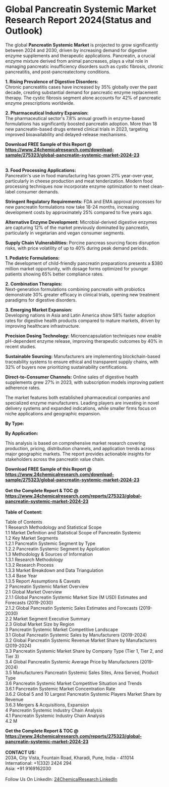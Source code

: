<h1>Global Pancreatin Systemic Market Research Report 2024(Status and Outlook)</h1><p>The global <strong>Pancreatin Systemic Market</strong> is projected to grow significantly between 2024 and 2030, driven by increasing demand for digestive enzyme supplements and therapeutic applications. Pancreatin, a crucial enzyme mixture derived from animal pancreases, plays a vital role in managing pancreatic insufficiency disorders such as cystic fibrosis, chronic pancreatitis, and post-pancreatectomy conditions.</p><p><strong>1. Rising Prevalence of Digestive Disorders:</strong><br>
Chronic pancreatitis cases have increased by 35% globally over the past decade, creating substantial demand for pancreatic enzyme replacement therapy. The cystic fibrosis segment alone accounts for 42% of pancreatic enzyme prescriptions worldwide.</p><p><strong>2. Pharmaceutical Industry Expansion:</strong><br>
The pharmaceutical sector's 7.8% annual growth in enzyme-based formulations has significantly boosted pancreatin adoption. More than 18 new pancreatin-based drugs entered clinical trials in 2023, targeting improved bioavailability and delayed-release mechanisms.</p><div><b>Download FREE Sample of this Report @ 
            <a href="https://www.24chemicalresearch.com/download-sample/275323/global-pancreatin-systemic-market-2024-23">
            https://www.24chemicalresearch.com/download-sample/275323/global-pancreatin-systemic-market-2024-23</a></b></div><br><p><strong>3. Food Processing Applications:</strong><br>
Pancreatin's use in food manufacturing has grown 21% year-over-year, particularly in cheese production and meat tenderization. Modern food processing techniques now incorporate enzyme optimization to meet clean-label consumer demands.</p><p><strong>Stringent Regulatory Requirements:</strong> FDA and EMA approval processes for new pancreatin formulations now take 18-24 months, increasing development costs by approximately 25% compared to five years ago.</p><p><strong>Alternative Enzyme Development:</strong> Microbial-derived digestive enzymes are capturing 12% of the market previously dominated by pancreatin, particularly in vegetarian and vegan consumer segments.</p><p><strong>Supply Chain Vulnerabilities:</strong> Porcine pancreas sourcing faces disruption risks, with price volatility of up to 40% during peak demand periods.</p><p><strong>1. Pediatric Formulations:</strong><br>
The development of child-friendly pancreatin preparations presents a $380 million market opportunity, with dosage forms optimized for younger patients showing 65% better compliance rates.</p><p><strong>2. Combination Therapies:</strong><br>
Next-generation formulations combining pancreatin with probiotics demonstrate 30% greater efficacy in clinical trials, opening new treatment paradigms for digestive disorders.</p><p><strong>3. Emerging Market Expansion:</strong><br>
Developing nations in Asia and Latin America show 58% faster adoption rates for digestive health products compared to mature markets, driven by improving healthcare infrastructure.</p><p><strong>Precision Dosing Technology:</strong> Microencapsulation techniques now enable pH-dependent enzyme release, improving therapeutic outcomes by 40% in recent studies.</p><p><strong>Sustainable Sourcing:</strong> Manufacturers are implementing blockchain-based traceability systems to ensure ethical and transparent supply chains, with 32% of buyers now prioritizing sustainability certifications.</p><p><strong>Direct-to-Consumer Channels:</strong> Online sales of digestive health supplements grew 27% in 2023, with subscription models improving patient adherence rates.</p><p>The market features both established pharmaceutical companies and specialized enzyme manufacturers. Leading players are investing in novel delivery systems and expanded indications, while smaller firms focus on niche applications and geographic expansion.</p><p><strong>By Type:</strong></p><p><strong>By Application:</strong></p><p>This analysis is based on comprehensive market research covering production, pricing, distribution channels, and application trends across major geographic markets. The report provides actionable insights for stakeholders across the pancreatin value chain.</p><div><b>Download FREE Sample of this Report @ 
            <a href="https://www.24chemicalresearch.com/download-sample/275323/global-pancreatin-systemic-market-2024-23">
            https://www.24chemicalresearch.com/download-sample/275323/global-pancreatin-systemic-market-2024-23</a></b></div><br><div><b>Get the Complete Report & TOC @ 
            <a href="https://www.24chemicalresearch.com/reports/275323/global-pancreatin-systemic-market-2024-23">
            https://www.24chemicalresearch.com/reports/275323/global-pancreatin-systemic-market-2024-23</a></b></div><br>
            <b>Table of Content:</b><p>Table of Contents<br />
1 Research Methodology and Statistical Scope<br />
1.1 Market Definition and Statistical Scope of Pancreatin Systemic<br />
1.2 Key Market Segments<br />
1.2.1 Pancreatin Systemic Segment by Type<br />
1.2.2 Pancreatin Systemic Segment by Application<br />
1.3 Methodology & Sources of Information<br />
1.3.1 Research Methodology<br />
1.3.2 Research Process<br />
1.3.3 Market Breakdown and Data Triangulation<br />
1.3.4 Base Year<br />
1.3.5 Report Assumptions & Caveats<br />
2 Pancreatin Systemic Market Overview<br />
2.1 Global Market Overview<br />
2.1.1 Global Pancreatin Systemic Market Size (M USD) Estimates and Forecasts (2019-2030)<br />
2.1.2 Global Pancreatin Systemic Sales Estimates and Forecasts (2019-2030)<br />
2.2 Market Segment Executive Summary<br />
2.3 Global Market Size by Region<br />
3 Pancreatin Systemic Market Competitive Landscape<br />
3.1 Global Pancreatin Systemic Sales by Manufacturers (2019-2024)<br />
3.2 Global Pancreatin Systemic Revenue Market Share by Manufacturers (2019-2024)<br />
3.3 Pancreatin Systemic Market Share by Company Type (Tier 1, Tier 2, and Tier 3)<br />
3.4 Global Pancreatin Systemic Average Price by Manufacturers (2019-2024)<br />
3.5 Manufacturers Pancreatin Systemic Sales Sites, Area Served, Product Type<br />
3.6 Pancreatin Systemic Market Competitive Situation and Trends<br />
3.6.1 Pancreatin Systemic Market Concentration Rate<br />
3.6.2 Global 5 and 10 Largest Pancreatin Systemic Players Market Share by Revenue<br />
3.6.3 Mergers & Acquisitions, Expansion<br />
4 Pancreatin Systemic Industry Chain Analysis<br />
4.1 Pancreatin Systemic Industry Chain Analysis<br />
4.2 M</p><div><b>Get the Complete Report & TOC @ 
            <a href="https://www.24chemicalresearch.com/reports/275323/global-pancreatin-systemic-market-2024-23">
            https://www.24chemicalresearch.com/reports/275323/global-pancreatin-systemic-market-2024-23</a></b></div><br><b>CONTACT US:</b><br>
            203A, City Vista, Fountain Road, Kharadi, Pune, India - 411014<br>
            International: +1(332) 2424 294<br>
            Asia: +91 9169162030 <br><br>
            Follow Us On LinkedIn: <a href="https://www.linkedin.com/company/24chemicalresearch/">24ChemicalResearch LinkedIn</a>